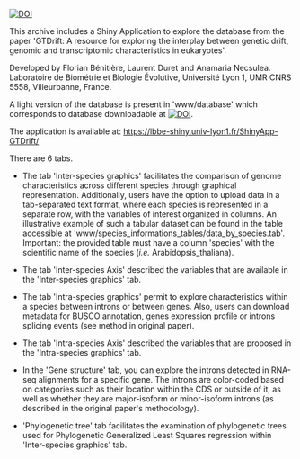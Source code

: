 [![DOI](https://zenodo.org/badge/DOI/10.5281/zenodo.10022520.svg)](https://doi.org/10.5281/zenodo.10022520)

This archive includes a Shiny Application to explore the database from the paper 'GTDrift: A resource for exploring the interplay between genetic drift, genomic and transcriptomic characteristics in eukaryotes'.

Developed by Florian Bénitière, Laurent Duret and Anamaria Necsulea. Laboratoire de Biométrie et Biologie Évolutive, Université Lyon 1, UMR CNRS 5558, Villeurbanne, France.

A light version of the database is present in 'www/database' which corresponds to database downloadable at [![DOI](https://zenodo.org/badge/DOI/10.5281/zenodo.10908656.svg)](https://doi.org/10.5281/zenodo.10908656).

The application is available at: <https://lbbe-shiny.univ-lyon1.fr/ShinyApp-GTDrift/>

There are 6 tabs.

-   The tab 'Inter-species graphics' facilitates the comparison of genome characteristics across different species through graphical representation. Additionally, users have the option to upload data in a tab-separated text format, where each species is represented in a separate row, with the variables of interest organized in columns. An illustrative example of such a tabular dataset can be found in the table accessible at 'www/species_informations_tables/data_by_species.tab'. Important: the provided table must have a column 'species' with the scientific name of the species (*i.e.* Arabidopsis_thaliana).

-   The tab 'Inter-species Axis' described the variables that are available in the 'Inter-species graphics' tab.

-   The tab 'Intra-species graphics' permit to explore characteristics within a species between introns or between genes. Also, users can download metadata for BUSCO annotation, genes expression profile or introns splicing events (see method in original paper).

-   The tab 'Intra-species Axis' described the variables that are proposed in the 'Intra-species graphics' tab.

-   In the 'Gene structure' tab, you can explore the introns detected in RNA-seq alignments for a specific gene. The introns are color-coded based on categories such as their location within the CDS or outside of it, as well as whether they are major-isoform or minor-isoform introns (as described in the original paper's methodology).

-   'Phylogenetic tree' tab facilitates the examination of phylogenetic trees used for Phylogenetic Generalized Least Squares regression within 'Inter-species graphics' tab.
